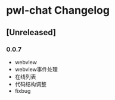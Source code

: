 <!-- Keep a Changelog guide -> https://keepachangelog.com -->

# pwl-chat Changelog

## [Unreleased]

### 0.0.7
- webview
- webview事件处理
- 在线列表
- 代码结构调整
- fixbug
